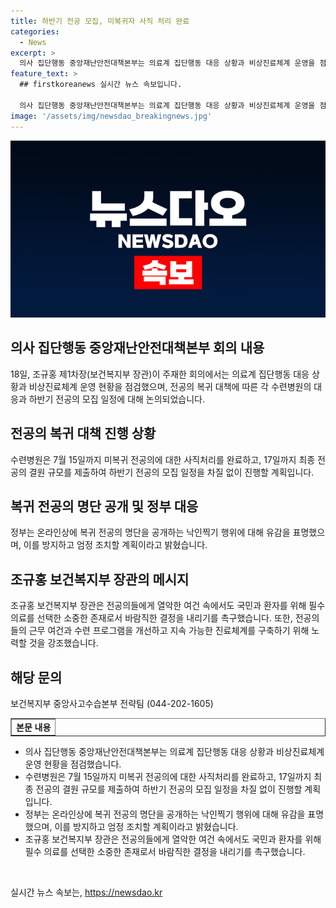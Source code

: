```yaml
---
title: 하반기 전공 모집, 미복귀자 사직 처리 완료
categories:
  - News
excerpt: >
  의사 집단행동 중앙재난안전대책본부는 의료계 집단행동 대응 상황과 비상진료체계 운영을 점검하기 위해 회의를 개최했다. 전공의 복귀 대책에 따른 사직처리 및 최종 전공의 결원 규모 제출이 진행 중이며, 이에 따라 하반기 전공의 모집 일정을 계획하고 있다. 이에 대한 정부의 입장과 이를 저해하는 행위에 대한 엄정 조치 계획, 그리고 장관의 촉구 내용이 전해졌다. 또한 복귀한 전공의들을 위한 근무 여건 및 진료체계 혁신에 대한 구체적인 계획도 발표되었다.
feature_text: >
  ## firstkoreanews 실시간 뉴스 속보입니다.

  의사 집단행동 중앙재난안전대책본부는 의료계 집단행동 대응 상황과 비상진료체계 운영을 점검하기 위해 회의를 개최했다. 전공의 복귀 대책에 따른 사직처리 및 최종 전공의 결원 규모 제출이 진행 중이며, 이에 따라 하반기 전공의 모집 일정을 계획하고 있다. 이에 대한 정부의 입장과 이를 저해하는 행위에 대한 엄정 조치 계획, 그리고 장관의 촉구 내용이 전해졌다. 또한 복귀한 전공의들을 위한 근무 여건 및 진료체계 혁신에 대한 구체적인 계획도 발표되었다.
image: '/assets/img/newsdao_breakingnews.jpg'
---
```


<p><img src="/assets/img/newsdao_breakingnews.jpg" alt="firstkoreanews 속보" /></p>

<h2 data-ke-size="size26">의사 집단행동 중앙재난안전대책본부 회의 내용</h2>

<p data-ke-size="size16">18일, 조규홍 제1차장(보건복지부 장관)이 주재한 회의에서는 의료계 집단행동 대응 상황과 비상진료체계 운영 현황을 점검했으며, 전공의 복귀 대책에 따른 각 수련병원의 대응과 하반기 전공의 모집 일정에 대해 논의되었습니다.</p>

<h2 data-ke-size="size24">전공의 복귀 대책 진행 상황</h2>

<p data-ke-size="size16">수련병원은 7월 15일까지 미복귀 전공의에 대한 사직처리를 완료하고, 17일까지 최종 전공의 결원 규모를 제출하여 하반기 전공의 모집 일정을 차질 없이 진행할 계획입니다.</p>

<h2 data-ke-size="size24">복귀 전공의 명단 공개 및 정부 대응</h2>

<p data-ke-size="size16">정부는 온라인상에 복귀 전공의 명단을 공개하는 낙인찍기 행위에 대해 유감을 표명했으며, 이를 방지하고 엄정 조치할 계획이라고 밝혔습니다.</p>

<h2 data-ke-size="size24">조규홍 보건복지부 장관의 메시지</h2>

<p data-ke-size="size16">조규홍 보건복지부 장관은 전공의들에게 열악한 여건 속에서도 국민과 환자를 위해 필수 의료를 선택한 소중한 존재로서 바람직한 결정을 내리기를 촉구했습니다. 또한, 전공의들의 근무 여건과 수련 프로그램을 개선하고 지속 가능한 진료체계를 구축하기 위해 노력할 것을 강조했습니다.</p>

<h2 data-ke-size="size24">해당 문의</h2>

<p data-ke-size="size16">보건복지부 중앙사고수습본부 전략팀 (044-202-1605)</p>

<table border="1" style="width: 100%;">
<tbody>
<tr>
<td style="text-align: center; height: 17px;"><b>본문 내용</b></td>
</tr>
</tbody>
</table>

<ul>
  <li>의사 집단행동 중앙재난안전대책본부는 의료계 집단행동 대응 상황과 비상진료체계 운영 현황을 점검했습니다.</li>
  <li>수련병원은 7월 15일까지 미복귀 전공의에 대한 사직처리를 완료하고, 17일까지 최종 전공의 결원 규모를 제출하여 하반기 전공의 모집 일정을 차질 없이 진행할 계획입니다.</li>
  <li>정부는 온라인상에 복귀 전공의 명단을 공개하는 낙인찍기 행위에 대해 유감을 표명했으며, 이를 방지하고 엄정 조치할 계획이라고 밝혔습니다.</li>
  <li>조규홍 보건복지부 장관은 전공의들에게 열악한 여건 속에서도 국민과 환자를 위해 필수 의료를 선택한 소중한 존재로서 바람직한 결정을 내리기를 촉구했습니다.</li>
</ul>

<p data-ke-size="size16">&nbsp;</p>
실시간 뉴스 속보는, <a href="https://newsdao.kr" rel="dofollow">https://newsdao.kr</a>


